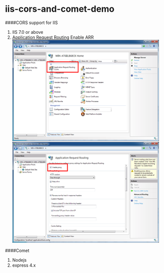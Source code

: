 # iis-cors-and-comet-demo
####CORS support for IIS
1. IIS 7.0 or above
2. [Application Request Routing](http://www.iis.net/downloads/microsoft/application-request-routing)
Enable ARR
![arr](https://github.com/hwangzhiming/iis-cors-and-comet-demo/blob/master/snapshots/arrc.png)
![enable](https://github.com/hwangzhiming/iis-cors-and-comet-demo/blob/master/snapshots/enable_arr.png?raw=true)

####Comet
1. Nodejs
2. express 4.x

